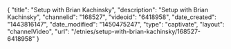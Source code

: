 {
    "title": "Setup with Brian Kachinsky",
    "description": "Setup with Brian Kachinsky",
    "channelid": "168527",
    "videoid": "6418958",
    "date_created": "1443816147",
    "date_modified": "1450475247",
    "type": "captivate",
    "layout": "channelVideo",
    "url": "\/etnies\/setup-with-brian-kachinsky\/168527-6418958"
}